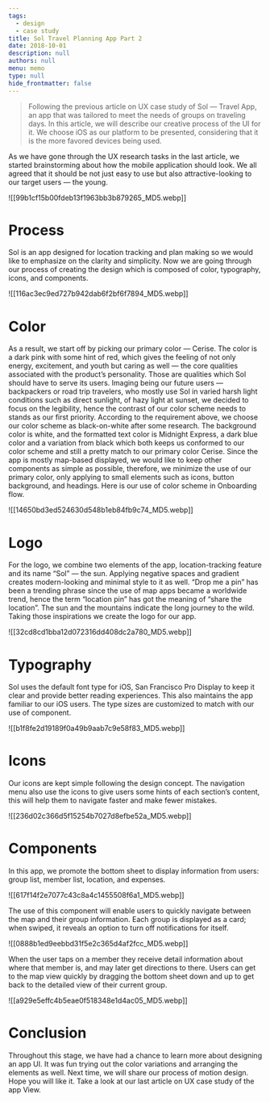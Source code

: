```yaml
---
tags: 
  - design
  - case study
title: Sol Travel Planning App Part 2
date: 2018-10-01
description: null
authors: null
menu: memo
type: null
hide_frontmatter: false
---
```

> Following the previous article on UX case study of Sol — Travel App, an app that was tailored to meet the needs of groups on traveling days. In this article, we will describe our creative process of the UI for it. We choose iOS as our platform to be presented, considering that it is the more favored devices being used.

As we have gone through the UX research tasks in the last article, we started brainstorming about how the mobile application should look. We all agreed that it should be not just easy to use but also attractive-looking to our target users — the young.

![[99b1cf15b00fdeb13f1963bb3b879265_MD5.webp]]

# Process
Sol is an app designed for location tracking and plan making so we would like to emphasize on the clarity and simplicity.
Now we are going through our process of creating the design which is composed of color, typography, icons, and components.

![[116ac3ec9ed727b942dab6f2bf6f7894_MD5.webp]]

# Color
As a result, we start off by picking our primary color — Cerise. The color is a dark pink with some hint of red, which gives the feeling of not only energy, excitement, and youth but caring as well — the core qualities associated with the product’s personality. Those are qualities which Sol should have to serve its users.
Imaging being our future users — backpackers or road trip travelers, who mostly use Sol in varied harsh light conditions such as direct sunlight, of hazy light at sunset, we decided to focus on the legibility, hence the contrast of our color scheme needs to stands as our first priority.
According to the requirement above, we choose our color scheme as black-on-white after some research. The background color is white, and the formatted text color is Midnight Express, a dark blue color and a variation from black which both keeps us conformed to our color scheme and still a pretty match to our primary color Cerise.
Since the app is mostly map-based displayed, we would like to keep other components as simple as possible, therefore, we minimize the use of our primary color, only applying to small elements such as icons, button background, and headings.
Here is our use of color scheme in Onboarding flow.

![[14650bd3ed524630d548b1eb84fb9c74_MD5.webp]]

# Logo
For the logo, we combine two elements of the app, location-tracking feature and its name “Sol” — the sun. Applying negative spaces and gradient creates modern-looking and minimal style to it as well.
“Drop me a pin” has been a trending phrase since the use of map apps became a worldwide trend, hence the term “location pin” has got the meaning of “share the location”. The sun and the mountains indicate the long journey to the wild. Taking those inspirations we create the logo for our app.

![[32cd8cd1bba12d072316dd408dc2a780_MD5.webp]]

# Typography
Sol uses the default font type for iOS, San Francisco Pro Display to keep it clear and provide better reading experiences. This also maintains the app familiar to our iOS users.
The type sizes are customized to match with our use of component.

![[b1f8fe2d19189f0a49b9aab7c9e58f83_MD5.webp]]

# Icons
Our icons are kept simple following the design concept. The navigation menu also use the icons to give users some hints of each section’s content, this will help them to navigate faster and make fewer mistakes.

![[236d02c366d5f15254b7027d8efbe52a_MD5.webp]]

# Components
In this app, we promote the bottom sheet to display information from users: group list, member list, location, and expenses.

![[617f14f2e7077c43c8a4c1455508f6a1_MD5.webp]]

The use of this component will enable users to quickly navigate between the map and their group information. Each group is displayed as a card; when swiped, it reveals an option to turn off notifications for itself.

![[0888b1ed9eebbd31f5e2c365d4af2fcc_MD5.webp]]

When the user taps on a member they receive detail information about where that member is, and may later get directions to there. Users can get to the map view quickly by dragging the bottom sheet down and up to get back to the detailed view of their current group.

![[a929e5effc4b5eae0f518348e1d4ac05_MD5.webp]]

# Conclusion
Throughout this stage, we have had a chance to learn more about designing an app UI. It was fun trying out the color variations and arranging the elements as well. Next time, we will share our process of motion design. Hope you will like it.
Take a look at our last article on UX case study of the app View.